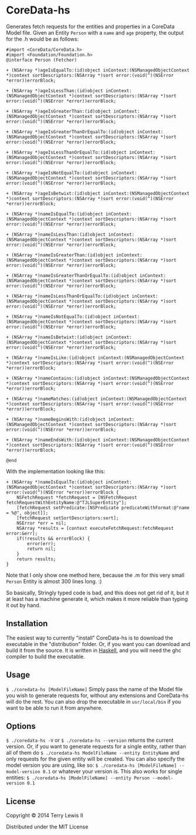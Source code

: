 # CoreData-hs

Generates fetch requests for the entities and properties in a CoreData Model
file. Given an Entity `Person` with a `name` and `age` property, the output for the .h would be as follows:

```
#import <CoreData/CoreData.h>
#import <Foundation/Foundation.h>
@interface Person (Fetcher)

+ (NSArray *)ageIsEqualTo:(id)object inContext:(NSManagedObjectContext *)context sortDescriptors:(NSArray *)sort error:(void(^)(NSError *error))errorBlock;

+ (NSArray *)ageIsLessThan:(id)object inContext:(NSManagedObjectContext *)context sortDescriptors:(NSArray *)sort error:(void(^)(NSError *error))errorBlock;

+ (NSArray *)ageIsGreaterThan:(id)object inContext:(NSManagedObjectContext *)context sortDescriptors:(NSArray *)sort error:(void(^)(NSError *error))errorBlock;

+ (NSArray *)ageIsGreaterThanOrEqualTo:(id)object inContext:(NSManagedObjectContext *)context sortDescriptors:(NSArray *)sort error:(void(^)(NSError *error))errorBlock;

+ (NSArray *)ageIsLessThanOrEqualTo:(id)object inContext:(NSManagedObjectContext *)context sortDescriptors:(NSArray *)sort error:(void(^)(NSError *error))errorBlock;

+ (NSArray *)ageIsNotEqualTo:(id)object inContext:(NSManagedObjectContext *)context sortDescriptors:(NSArray *)sort error:(void(^)(NSError *error))errorBlock;

+ (NSArray *)ageIsBetwixt:(id)object inContext:(NSManagedObjectContext *)context sortDescriptors:(NSArray *)sort error:(void(^)(NSError *error))errorBlock;

+ (NSArray *)nameIsEqualTo:(id)object inContext:(NSManagedObjectContext *)context sortDescriptors:(NSArray *)sort error:(void(^)(NSError *error))errorBlock;

+ (NSArray *)nameIsLessThan:(id)object inContext:(NSManagedObjectContext *)context sortDescriptors:(NSArray *)sort error:(void(^)(NSError *error))errorBlock;

+ (NSArray *)nameIsGreaterThan:(id)object inContext:(NSManagedObjectContext *)context sortDescriptors:(NSArray *)sort error:(void(^)(NSError *error))errorBlock;

+ (NSArray *)nameIsGreaterThanOrEqualTo:(id)object inContext:(NSManagedObjectContext *)context sortDescriptors:(NSArray *)sort error:(void(^)(NSError *error))errorBlock;

+ (NSArray *)nameIsLessThanOrEqualTo:(id)object inContext:(NSManagedObjectContext *)context sortDescriptors:(NSArray *)sort error:(void(^)(NSError *error))errorBlock;

+ (NSArray *)nameIsNotEqualTo:(id)object inContext:(NSManagedObjectContext *)context sortDescriptors:(NSArray *)sort error:(void(^)(NSError *error))errorBlock;

+ (NSArray *)nameIsBetwixt:(id)object inContext:(NSManagedObjectContext *)context sortDescriptors:(NSArray *)sort error:(void(^)(NSError *error))errorBlock;

+ (NSArray *)nameIsLike:(id)object inContext:(NSManagedObjectContext *)context sortDescriptors:(NSArray *)sort error:(void(^)(NSError *error))errorBlock;

+ (NSArray *)nameContains:(id)object inContext:(NSManagedObjectContext *)context sortDescriptors:(NSArray *)sort error:(void(^)(NSError *error))errorBlock;

+ (NSArray *)nameMatches:(id)object inContext:(NSManagedObjectContext *)context sortDescriptors:(NSArray *)sort error:(void(^)(NSError *error))errorBlock;

+ (NSArray *)nameBeginsWith:(id)object inContext:(NSManagedObjectContext *)context sortDescriptors:(NSArray *)sort error:(void(^)(NSError *error))errorBlock;

+ (NSArray *)nameEndsWith:(id)object inContext:(NSManagedObjectContext *)context sortDescriptors:(NSArray *)sort error:(void(^)(NSError *error))errorBlock;

@end

```
With the implementation looking like this:
```
+ (NSArray *)nameIsEqualTo:(id)object inContext:(NSManagedObjectContext *)context sortDescriptors:(NSArray *)sort error:(void(^)(NSError *error))errorBlock {
	NSFetchRequest *fetchRequest = [NSFetchRequest fetchRequestWithEntityName:@"TJLSuperEntity"];
	[fetchRequest setPredicate:[NSPredicate predicateWithFormat:@"name = %@", object]];
	[fetchRequest setSortDescriptors:sort];
	NSError *err = nil;
	NSArray *results = [context executeFetchRequest:fetchRequest error:&err];
	if(!results && errorBlock) {
		error(err);
		return nil;
	}
	return results;
}
```

Note that I only show one method here, because the .m for this very small `Person` Entity is almost 300 lines long. :)

So basically, Stringly typed code is bad, and this does not get rid of it, but it at
least has a machine generate it, which makes it more reliable than typing it
out by hand.

## Installation

The easiest way to currently "install" CoreData-hs is to download the executable in the "distribution" folder. Or, if you want you can download and build it from the source. It is written in [Haskell](http://haskell.org), and you will need the ghc compiler to build the executable.

## Usage

`$ ./coredata-hs [ModelFileName]`
Simply pass the name of the Model file you wish to generate requests for, without any extensions and CoreData-hs will do the rest.
You can also drop the executable in `usr/local/bin` if you want to be able to run it from anywhere.

## Options

`$ ./coredata-hs -V` or `$ ./coredata-hs --version` returns the current version. Or, if you want to generate requests for a single entity, rather than all of them do `$ ./coredata-hs ModelFileName --entity EntityName` and only requests for the given entity will be created.
You can also specify the model version you are using, like so: `$ ./coredata-hs [ModelFileName] --model-version 0.1` or whatever your version is.
This also works for single entities: `$ ./coredata-hs [ModelFileName] --entity Person --model-version 0.1`

## License

Copyright © 2014 Terry Lewis II

Distributed under the MIT License
